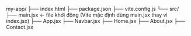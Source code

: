 my-app/
  ├── index.html
  ├── package.json
  ├── vite.config.js
  └── src/
      ├── main.jsx   ← file khởi động (Vite mặc định dùng main.jsx thay vì index.jsx)
      ├── App.jsx
      ├── Navbar.jsx
      ├── Home.jsx
      ├── About.jsx
      ├── Contact.jsx
